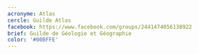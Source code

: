 ```yaml
---
acronyme: Atlas
cercle: Guilde Atlas
facebook: https://www.facebook.com/groups/2441474056138922
brief: Guilde de Géologie et Géographie
color: '#00BFFE'
---
```

